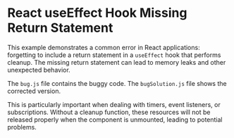 # React useEffect Hook Missing Return Statement

This example demonstrates a common error in React applications: forgetting to include a return statement in a `useEffect` hook that performs cleanup.  The missing return statement can lead to memory leaks and other unexpected behavior.

The `bug.js` file contains the buggy code.  The `bugSolution.js` file shows the corrected version.

This is particularly important when dealing with timers, event listeners, or subscriptions. Without a cleanup function, these resources will not be released properly when the component is unmounted, leading to potential problems.